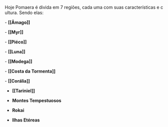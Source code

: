 Hoje Pomaera é divida em 7 regiões, cada uma com suas características e cultura. Sendo elas:

- **[[Âmago]]**

- **[[Myr]]**

- **[[Piéco]]**

- **[[Luna]]**

- **[[Modega]]**

- **[[Costa da Tormenta]]**

- **[[Corália]]**

- **[[Tariniel]]**

- **Montes Tempestuosos**

- **Rokai**

- **Ilhas Etéreas**
